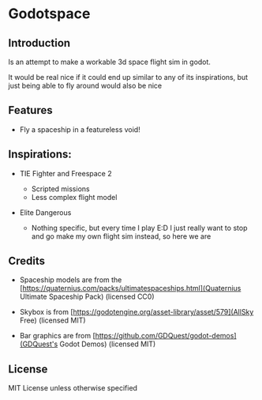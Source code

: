 # Godotspace

## Introduction

Is an attempt to make a workable 3d space flight sim in godot.

It would be real nice if it could end up similar to any of its inspirations, but just being able to fly around would also be nice

## Features

*  Fly a spaceship in a featureless void!

## Inspirations:

*  TIE Fighter and Freespace 2

    * Scripted missions
    * Less complex flight model

*  Elite Dangerous

    * Nothing specific, but every time I play E:D I just really want to stop and go make my own flight sim instead, so here we are

## Credits

* Spaceship models are from the [https://quaternius.com/packs/ultimatespaceships.html](Quaternius Ultimate Spaceship Pack) (licensed CC0)

* Skybox is from [https://godotengine.org/asset-library/asset/579](AllSky Free) (licensed MIT)

* Bar graphics are from [https://github.com/GDQuest/godot-demos](GDQuest's Godot Demos) (licensed MIT)

## License

MIT License unless otherwise specified